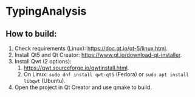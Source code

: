 # TypingAnalysis
## How to build:
1. Check requirements (Linux): https://doc.qt.io/qt-5/linux.html.
2. Install Qt5 and Qt Creator: https://www.qt.io/download-qt-installer.
3. Install Qwt (2 options):
   1. https://qwt.sourceforge.io/qwtinstall.html.
   2. On Linux: ``sudo dnf install qwt-qt5`` (Fedora) or ``sudo apt install libqwt`` (Ubuntu).
4. Open the project in Qt Creator and use qmake to build.